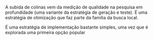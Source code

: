 A subida de colinas vem da medição de qualidade na pesquisa em profundidade (uma variante da estratégia de geração e teste). É uma estratégia de otimização que faz parte da família da busca local.

É uma estratégia de implementação bastante simples, uma vez que é explorada uma primeira opção popular
